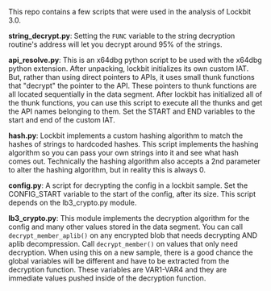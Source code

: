 This repo contains a few scripts that were used in the analysis of Lockbit 3.0.

**string_decrypt.py**: Setting the `FUNC` variable to the string decryption routine's address will let you decrypt around 95% of the strings.

**api_resolve.py**: This is an x64dbg python script to be used with the x64dbg python extension. After unpacking, lockbit initializes its own custom IAT. But, rather than using direct pointers to APIs, it uses small thunk functions that "decrypt" the pointer to the API. These pointers to thunk functions are all located sequentially in the data segment. After lockbit has initialized all of the thunk functions, you can use this script to execute all the thunks and get the API names belonging to them. Set the START and END variables to the start and end of the custom IAT.

**hash.py**: Lockbit implements a custom hashing algorithm to match the hashes of strings to hardcoded hashes. This script implements the hashing algorithm so you can pass your own strings into it and see what hash comes out. Technically the hashing algorithm also accepts a 2nd parameter to alter the hashing algorithm, but in reality this is always 0.

**config.py**: A script for decrypting the config in a lockbit sample. Set the CONFIG_START variable to the start of the config, after its size. This script depends on the lb3_crypto.py module.

**lb3_crypto.py**: This module implements the decryption algorithm for the config and many other values stored in the data segment. You can call `decrypt_member_aplib()` on any encrypted blob that needs decrypting AND aplib decompression. Call `decrypt_member()` on values that only need decryption. When using this on a new sample, there is a good chance the global variables will be different and have to be extracted from the decryption function. These variables are VAR1-VAR4 and they are immediate values pushed inside of the decryption function.